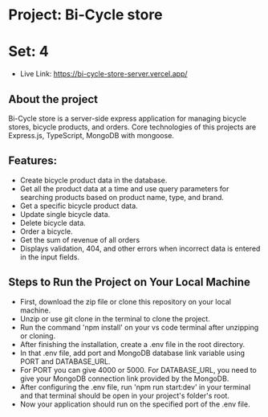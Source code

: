# Project: Bi-Cycle store
# Set: 4
- Live Link: https://bi-cycle-store-server.vercel.app/

## About the project

Bi-Cycle store is a server-side express application for managing bicycle stores, bicycle products, and orders. Core technologies of this projects are Express.js, TypeScript, MongoDB with mongoose.

## Features:

- Create bicycle product data in the database.
- Get all the product data at a time and use query parameters for searching products based on product name, type, and brand.
- Get a specific bicycle product data.
- Update single bicycle data.
- Delete bicycle data.
- Order a bicycle.
- Get the sum of revenue of all orders
- Displays validation, 404, and other errors when incorrect data is entered in the input fields.

## Steps to Run the Project on Your Local Machine

- First, download the zip file or clone this repository on your local machine.
- Unzip or use git clone in the terminal to clone the project.
- Run the command 'npm install' on your vs code terminal after unzipping or cloning.
- After finishing the installation, create a .env file in the root directory.
- In that .env file, add port and MongoDB database link variable using PORT and DATABASE_URL.
- For PORT you can give 4000 or 5000. For DATABASE_URL, you need to give your MongoDB connection link provided by the MongoDB.
- After configuring the .env file, run 'npm run start:dev' in your terminal and that terminal should be open in your project's folder's root.
- Now your application should run on the specified port of the .env file.
